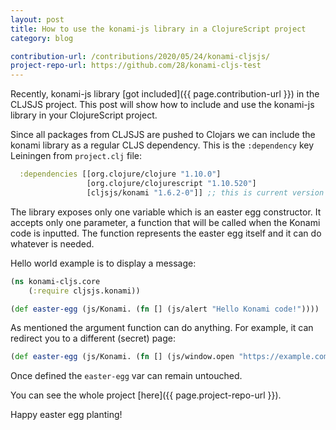 ```yaml
---
layout: post
title: How to use the konami-js library in a ClojureScript project
category: blog

contribution-url: /contributions/2020/05/24/konami-cljsjs/
project-repo-url: https://github.com/28/konami-cljs-test
---
```


Recently, konami-js library [got included]({{ page.contribution-url }})
in the CLJSJS project. This post will show how to include and use the
konami-js library in your ClojureScript project.

Since all packages from CLJSJS are pushed to Clojars we can include
the konami library as a regular CLJS dependency.
This is the `:dependency` key Leiningen from `project.clj` file:
``` clojure
  :dependencies [[org.clojure/clojure "1.10.0"]
                 [org.clojure/clojurescript "1.10.520"]
                 [cljsjs/konami "1.6.2-0"]] ;; this is current version of the library
```

The library exposes only one variable which is an easter egg constructor.
It accepts only one parameter, a function that will be called when
the Konami code is inputted. The function represents the easter egg itself
and it can do whatever is needed.

Hello world example is to display a message:

``` clojure
(ns konami-cljs.core
    (:require cljsjs.konami))

(def easter-egg (js/Konami. (fn [] (js/alert "Hello Konami code!"))))
```

As mentioned the argument function can do anything. For example, it
can redirect you to a different (secret) page:

``` clojure
(def easter-egg (js/Konami. (fn [] (js/window.open "https://example.com"))))
```

Once defined the `easter-egg` var can remain untouched.

You can see the whole project [here]({{ page.project-repo-url }}).

Happy easter egg planting!
